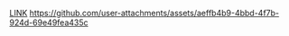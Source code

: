[LINK](https://kevin-barbosa-dev.github.io/Avanti/)
https://github.com/user-attachments/assets/aeffb4b9-4bbd-4f7b-924d-69e49fea435c

